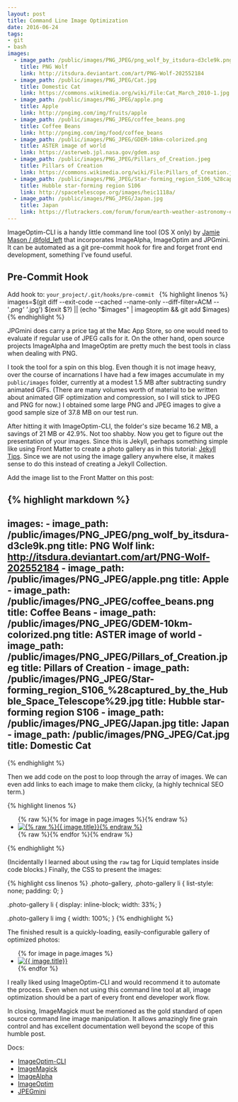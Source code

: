 ```yaml
---
layout: post
title: Command Line Image Optimization
date: 2016-06-24
tags:
- git
- bash
images:
  - image_path: /public/images/PNG_JPEG/png_wolf_by_itsdura-d3cle9k.png
    title: PNG Wolf
    link: http://itsdura.deviantart.com/art/PNG-Wolf-202552184
  - image_path: /public/images/PNG_JPEG/Cat.jpg
    title: Domestic Cat
    link: https://commons.wikimedia.org/wiki/File:Cat_March_2010-1.jpg
  - image_path: /public/images/PNG_JPEG/apple.png
    title: Apple
    link: http://pngimg.com/img/fruits/apple
  - image_path: /public/images/PNG_JPEG/coffee_beans.png
    title: Coffee Beans
    link: http://pngimg.com/img/food/coffee_beans
  - image_path: /public/images/PNG_JPEG/GDEM-10km-colorized.png
    title: ASTER image of world
    link: https://asterweb.jpl.nasa.gov/gdem.asp
  - image_path: /public/images/PNG_JPEG/Pillars_of_Creation.jpeg
    title: Pillars of Creation
    link: https://commons.wikimedia.org/wiki/File:Pillars_of_Creation.jpeg
  - image_path: /public/images/PNG_JPEG/Star-forming_region_S106_%28captured_by_the_Hubble_Space_Telescope%29.jpg
    title: Hubble star-forming region S106
    link: http://spacetelescope.org/images/heic1118a/
  - image_path: /public/images/PNG_JPEG/Japan.jpg
    title: Japan
    link: https://flutrackers.com/forum/forum/earth-weather-astronomy-environment/volcanos-earthquakes-glaciers-fires-hurricanes/107481-nasa-fires-and-smoke-in-north-korea-acquired-april-13-2011
---
```


ImageOptim-CLI is a handy little command line tool (OS X only) by [Jamie Mason / @fold_left](https://twitter.com/fold_left) that incorporates ImageAlpha, ImageOptim and JPGmini. It can be automated as a git pre-commit hook for fire and forget front end development, something I've found useful. <!-- more -->

## Pre-Commit Hook
Add hook to: `your_project/.git/hooks/pre-commit ` 
{% highlight linenos %}
images=$(git diff --exit-code --cached --name-only --diff-filter=ACM -- '*.png' '*.jpg')
$(exit $?) || (echo "$images" | imageoptim && git add $images)
{% endhighlight %}

JPGmini does carry a price tag at the Mac App Store, so one would need to evaluate if regular use of JPEG calls for it. On the other hand, open source projects ImageAlpha and ImageOptim are pretty much the best tools in class when dealing with PNG. 

I took the tool for a spin on this blog. Even though it is not image heavy, over the course of incarnations I have had a few images accumulate in my `public/images` folder, currently at a modest 1.5 MB after subtracting sundry animated GIFs. (There are many volumes worth of material to be written about animated GIF optimization and compression, so I will stick to JPEG and PNG for now.) I obtained some large PNG and JPEG images to give a good sample size of 37.8 MB on our test run.

After hitting it with ImageOptim-CLI, the folder's size became 16.2 MB, a savings of 21 MB or 42.9%. Not too shabby. Now you get to figure out the presentation of your images. Since this is Jekyll, perhaps something simple like using Front Matter to create a photo gallery as in this tutorial: [Jekyll Tips](http://jekyll.tips/jekyll-casts/photo-gallery/). Since we are not using the image gallery anywhere else, it makes sense to do this instead of creating a Jekyll Collection. 

Add the image list to the Front Matter on this post: 

{% highlight markdown %}
---
  images:
    - image_path: /public/images/PNG_JPEG/png_wolf_by_itsdura-d3cle9k.png
      title: PNG Wolf
      link: http://itsdura.deviantart.com/art/PNG-Wolf-202552184
    - image_path: /public/images/PNG_JPEG/apple.png
      title: Apple
    - image_path: /public/images/PNG_JPEG/coffee_beans.png
      title: Coffee Beans
    - image_path: /public/images/PNG_JPEG/GDEM-10km-colorized.png
      title: ASTER image of world
    - image_path: /public/images/PNG_JPEG/Pillars_of_Creation.jpeg
      title: Pillars of Creation
    - image_path: /public/images/PNG_JPEG/Star-forming_region_S106_%28captured_by_the_Hubble_Space_Telescope%29.jpg
      title: Hubble star-forming region S106
    - image_path: /public/images/PNG_JPEG/Japan.jpg
      title: Japan
    - image_path: /public/images/PNG_JPEG/Cat.jpg
      title: Domestic Cat
---
{% endhighlight %}

Then we add code on the post to loop through the array of images. We can even add links to each image to make them clicky, (a highly technical SEO term.) 

{% highlight linenos %}
  <ul class="photo-gallery">
    {% raw %}{% for image in page.images %}{% endraw %}
      <li>
        <a href="{% raw %}{{ image.link }}{% endraw %}">
          <img src="{% raw %}{{ image.image_path }}{% endraw %}" alt="{% raw %}{{ image.title}}{% endraw %}"/>
        </a>
      </li>
    {% raw %}{% endfor %}{% endraw %}
  </ul>
{% endhighlight %}

(Incidentally I learned about using the `raw` tag for Liquid templates inside code blocks.) Finally, the CSS to present the images:

{% highlight css linenos %}
.photo-gallery, .photo-gallery li {
  list-style: none;
  padding: 0;
}

.photo-gallery li {
  display: inline-block;
  width: 33%;
}

.photo-gallery li img {
  width: 100%;
}
{% endhighlight %}

The finished result is a quickly-loading, easily-configurable gallery of optimized photos: 

<ul class="photo-gallery">
  {% for image in page.images %}
    <li>
      <a href="{{ image.link }}">
        <img src="{{ image.image_path }}" alt="{{ image.title}}"/>
      </a>
    </li>
  {% endfor %}
</ul>

I really liked using ImageOptim-CLI and would recommend it to automate the process. Even when not using this command line tool at all, image optimization should be a part of every front end developer work flow.

In closing, ImageMagick must be mentioned as the gold standard of open source command line image manipulation. It allows amazingly fine grain control and has excellent documentation well beyond the scope of this humble post.

Docs: 

- [ImageOptim-CLI](https://github.com/JamieMason/ImageOptim-CLI)
- [ImageMagick](http://www.imagemagick.org/script/command-line-tools.php)
- [ImageAlpha](https://pngmini.com/)
- [ImageOptim](https://imageoptim.com/howto.html)
- [JPEGmini](http://www.jpegmini.com/)
